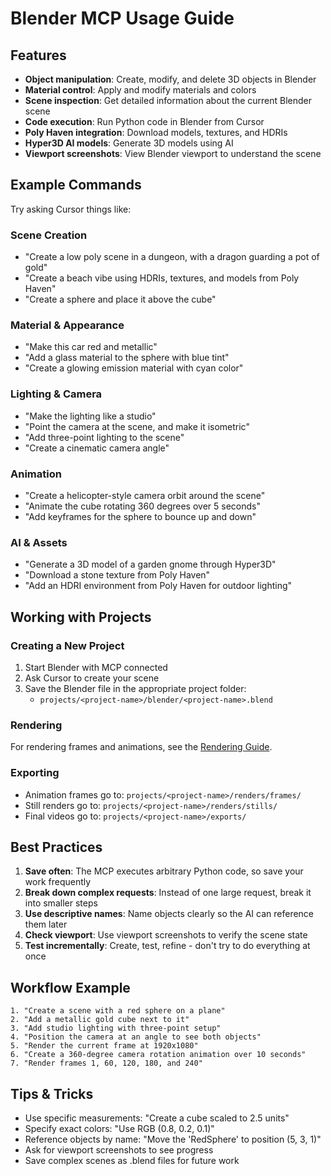 # Blender MCP Usage Guide

## Features

- **Object manipulation**: Create, modify, and delete 3D objects in Blender
- **Material control**: Apply and modify materials and colors
- **Scene inspection**: Get detailed information about the current Blender scene
- **Code execution**: Run Python code in Blender from Cursor
- **Poly Haven integration**: Download models, textures, and HDRIs
- **Hyper3D AI models**: Generate 3D models using AI
- **Viewport screenshots**: View Blender viewport to understand the scene

## Example Commands

Try asking Cursor things like:

### Scene Creation
- "Create a low poly scene in a dungeon, with a dragon guarding a pot of gold"
- "Create a beach vibe using HDRIs, textures, and models from Poly Haven"
- "Create a sphere and place it above the cube"

### Material & Appearance
- "Make this car red and metallic"
- "Add a glass material to the sphere with blue tint"
- "Create a glowing emission material with cyan color"

### Lighting & Camera
- "Make the lighting like a studio"
- "Point the camera at the scene, and make it isometric"
- "Add three-point lighting to the scene"
- "Create a cinematic camera angle"

### Animation
- "Create a helicopter-style camera orbit around the scene"
- "Animate the cube rotating 360 degrees over 5 seconds"
- "Add keyframes for the sphere to bounce up and down"

### AI & Assets
- "Generate a 3D model of a garden gnome through Hyper3D"
- "Download a stone texture from Poly Haven"
- "Add an HDRI environment from Poly Haven for outdoor lighting"

## Working with Projects

### Creating a New Project

1. Start Blender with MCP connected
2. Ask Cursor to create your scene
3. Save the Blender file in the appropriate project folder:
   - `projects/<project-name>/blender/<project-name>.blend`

### Rendering

For rendering frames and animations, see the [Rendering Guide](rendering-guide.md).

### Exporting

- Animation frames go to: `projects/<project-name>/renders/frames/`
- Still renders go to: `projects/<project-name>/renders/stills/`
- Final videos go to: `projects/<project-name>/exports/`

## Best Practices

1. **Save often**: The MCP executes arbitrary Python code, so save your work frequently
2. **Break down complex requests**: Instead of one large request, break it into smaller steps
3. **Use descriptive names**: Name objects clearly so the AI can reference them later
4. **Check viewport**: Use viewport screenshots to verify the scene state
5. **Test incrementally**: Create, test, refine - don't try to do everything at once

## Workflow Example

```
1. "Create a scene with a red sphere on a plane"
2. "Add a metallic gold cube next to it"
3. "Add studio lighting with three-point setup"
4. "Position the camera at an angle to see both objects"
5. "Render the current frame at 1920x1080"
6. "Create a 360-degree camera rotation animation over 10 seconds"
7. "Render frames 1, 60, 120, 180, and 240"
```

## Tips & Tricks

- Use specific measurements: "Create a cube scaled to 2.5 units"
- Specify exact colors: "Use RGB (0.8, 0.2, 0.1)"
- Reference objects by name: "Move the 'RedSphere' to position (5, 3, 1)"
- Ask for viewport screenshots to see progress
- Save complex scenes as .blend files for future work
